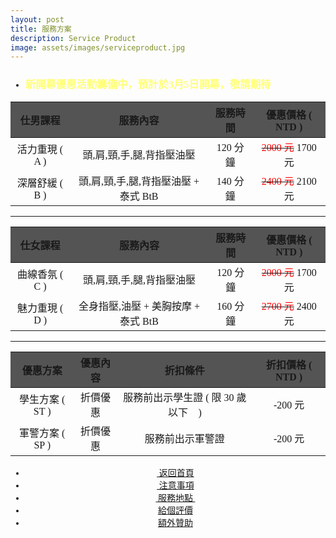 ```yaml
---
layout: post
title: 服務方案
description: Service Product
image: assets/images/serviceproduct.jpg
---
```

 <!-- <center><img src="{{ site.baseurl }}/{{ page.image }}" width="800" height="400"> </center> -->

<div style="font-family:Microsoft JhengHei;"> 

<div class="box">
    <ul>
        <li>
            <h3><font color="#FFFF77">新開幕優惠活動籌備中，預計於3月5日開幕，敬請期待</font></h3>
        </li>
    </ul>
</div>

<div class="table">
	<table>
		<thead>
			<tr bgcolor="#545454">
				<th><center>仕男課程</center></th>
				<th><center>服務內容</center></th>
				<th><center>服務時間</center></th>
                <th><center>優惠價格 ( NTD )</center></th>
			</tr>
		</thead>
		<tbody>
			<tr>
				<td><center>活力重現 ( A )</center></td>
				<td><center>頭,肩,頸,手,腿,背指壓油壓</center></td>
				<td><center>120 分鐘</center></td>
                <td><center><strike><font color="red">2000 元</font></strike> 1700 元</center></td>
			</tr>
			<tr>
				<td><center>深層舒緩 ( B ) </center></td>
				<td><center>頭,肩,頸,手,腿,背指壓油壓 + 泰式 BtB</center></td>
				<td><center>140 分鐘</center></td>
                <td><center><strike><font color="red">2400 元</font></strike> 2100 元</center></td>
			</tr>
		</tbody>
	</table>
</div>

<hr color="white" size="4" color="yellow">

<div class="table-wrapper">
	<table>
		<thead>
			<tr bgcolor="#545454" vertical="midle">
				<th><center>仕女課程</center></th>
				<th><center>服務內容</center></th>
				<th><center>服務時間</center></th>
                <th><center>優惠價格 ( NTD )</center></th>
			</tr>
		</thead>
		<tbody>
            <tr>
				<td><center>曲線香氛 ( C )</center></td>
				<td><center>頭,肩,頸,手,腿,背指壓油壓</center></td>
				<td><center>120 分鐘</center></td>
                <td><center><strike><font color="red">2000 元</font></strike> 1700 元</center></td>
			</tr>
            <tr>
				<td><center>魅力重現 ( D )</center></td>
				<td><center>全身指壓,油壓 + 美胸按摩 + 泰式 BtB</center></td>
				<td><center>160 分鐘</center></td>
                <td><center><strike><font color="red">2700 元</font></strike> 2400 元</center></td>
			</tr>
		</tbody>
	</table>
</div>

<hr color="white" size="4" color="yellow">

<div class="table-wrapper">
	<table>
		<thead>
			<tr bgcolor="#545454">
				<th><center>優惠方案</center></th>
                <th><center>優惠內容</center></th>
				<th><center>折扣條件</center></th>
                <th><center>折扣價格 ( NTD )</center></th>
			</tr>
		</thead>
		<tbody>
            <tr>
				<td><center>學生方案 ( ST )</center></td>
                <td><center>折價優惠</center></td>
				<td><center>服務前出示學生證 ( 限 30 歲以下 )</center></td>
                <td><center>-200 元</center></td>
			</tr>
            <tr>
				<td><center>軍警方案 ( SP )</center></td>
                <td><center>折價優惠</center></td>
				<td><center>服務前出示軍警證</center></td>
                <td><center>-200 元</center></td>
			</tr>
		</tbody>
	</table>
</div>

<!-- Main -->
<div class="content">
    <p style="text-transform: uppercase;"></p>
         <ul class="actions">
            <center>
                <div class="row 100% uniform">
                	<li><a href="{{site.basurl}}/" class="button special fa fa-home">&nbsp;返回首頁</a></li>
                	<li><a href="{{site.basurl}}/2018/01/08/precautions" class="button special fa fa-exclamation-triangle">&nbsp;注意事項</a></li>
                	<li><a href="{{site.basurl}}/2018/01/02/location" class="button special fa fa-location-arrow">&nbsp;服務地點&nbsp;</a></li>
                	<li><a href="{{site.basurl}}/2018/01/01/comments" class="button special icon fa-commenting">給個評價</a></li>
					<li><a href="{{site.basurl}}/2017/12/31/donate" class="button special icon fa-cc-visa">額外贊助</a></li>
                </div>
             </center>
        </ul>
</div>

</div>